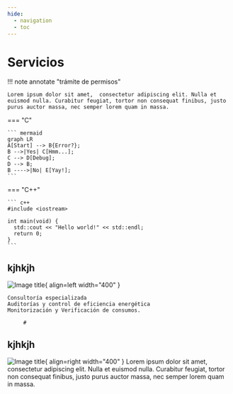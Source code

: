```yaml
---
hide:
  - navigation
  - toc
---
```

# Servicios

 

!!! note annotate "trámite de permisos"

    Lorem ipsum dolor sit amet,  consectetur adipiscing elit. Nulla et
    euismod nulla. Curabitur feugiat, tortor non consequat finibus, justo
    purus auctor massa, nec semper lorem quam in massa.



=== "C"

    ``` mermaid
    graph LR
    A[Start] --> B{Error?};
    B -->|Yes| C[Hmm...];
    C --> D[Debug];
    D --> B;
    B ---->|No| E[Yay!];
    ```

=== "C++"

    ``` c++
    #include <iostream>

    int main(void) {
      std::cout << "Hello world!" << std::endl;
      return 0;
    }
    ```
 
## kjhkjh
![Image title](https://dummyimage.com/600x400/eee/aaa){ align=left width="400" }

    Consultoría especializada
    Auditorías y control de eficiencia energética
    Monitorización y Verificación de consumos.

         # 
## kjhkjh
![Image title](https://dummyimage.com/600x400/eee/aaa){ align=right width="400" }
Lorem ipsum dolor sit amet, consectetur 
adipiscing elit. Nulla et euismod nulla. Curabitur feugiat, tortor non consequat finibus,
justo purus auctor massa, nec semper lorem quam in massa.
        
